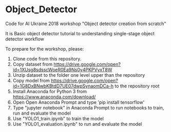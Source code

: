 # Object_Detector
Code for AI Ukraine 2018 workshop "Object detector creation from scratch"

It is Basic object detector tutorial to understanding single-stage object detector workflow

To prepare for the workshop, please:

1. Clone code from this repository.
2. Copy dataset from https://drive.google.com/open?id=1XUsg8sdsscWoeR0Ea9Ns0y4PKPVyxT8W
3. Unzip dataset to the folder one level upper than the repository
4. Copy model from https://drive.google.com/open?id=1G8DxBNwbKBtdD7UE07dwpSynaomDCa-h to the repository root
5. Install Anaconda for Python 3 from https://www.anaconda.com/download/
6. Open Open Anaconda Prompt and type 'pip install tensorflow'
7. Type "jupyter notebook" in Anaconda Prompt to run notebooks to train, run and evaluate the model
8. Use "YOLO1_train.ipynb" to train the model
9. Use "YOLO1_evaluation.ipynb" to run and evaluate the model
